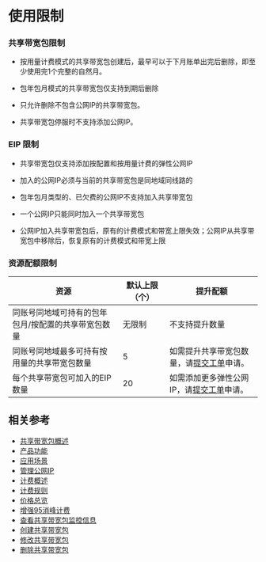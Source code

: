 # 使用限制

### 共享带宽包限制

- 按用量计费模式的共享带宽包创建后，最早可以于下月账单出完后删除，即至少使用完1个完整的自然月。

- 包年包月模式的共享带宽包仅支持到期后删除

- 只允许删除不包含公网IP的共享带宽包。

- 共享带宽包停服时不支持添加公网IP。



### EIP 限制

- 共享带宽包仅支持添加按配置和按用量计费的弹性公网IP

- 加入的公网IP必须与当前的共享带宽包是同地域同线路的

- 包年包月类型的、已欠费的公网IP不支持加入共享带宽包

- 一个公网IP只能同时加入一个共享带宽包

- 公网IP加入共享带宽包后，原有的计费模式和带宽上限失效；公网IP从共享带宽包中移除后，恢复原有的计费模式和带宽上限




### 资源配额限制

| 资源                                                | 默认上限（个） | 提升配额                                 |
| --------------------------------------------------- | -------------- | ---------------------------------------- |
| 同账号同地域可持有的包年包月/按配置的共享带宽包数量 | 无限制           | 不支持提升数量                           |
| 同账号同地域最多可持有按用量的共享带宽包数量        | 5              | 如需提升共享带宽包数量，请[提交工单](https://ticket.jdcloud.com/applyorder/submit)申请。 |
| 每个共享带宽包可加入的EIP数量                       | 20             | 如需添加更多弹性公网IP，请[提交工单](https://ticket.jdcloud.com/applyorder/submit)申请。 |

## 相关参考
- [共享带宽包概述](Bwp-Introduction.md)
- [产品功能](Features.md)
- [应用场景](Application-Scenarios.md)
- [管理公网IP](../Getting-Started/Manage-IP.md)
- [计费概述](../Pricing/Billing-Overview.md)
- [计费规则](../Pricing/Billed-Rules.md)
- [价格总览](../Pricing/Price-Overview.md)
- [增强95消峰计费](../Pricing/Charge-By-Usage/Top5-Eliminate.md)
- [查看共享带宽包监控信息](../Operation-Guide/View-Monitoring.md)
- [创建共享带宽包](../Operation-Guide/Create-Bwp.md)
- [修改共享带宽包](../Operation-Guide/Modify-Bwp.md)
- [删除共享带宽包](../Operation-Guide/Delete-Bwp.md)
